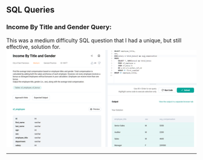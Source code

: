 ## SQL Queries 
### Income By Title and Gender Query:
This was a medium difficulty SQL question that I had a
unique, but still effective, solution for.
<img src="images/sql-1.png?raw=true"/>


---
